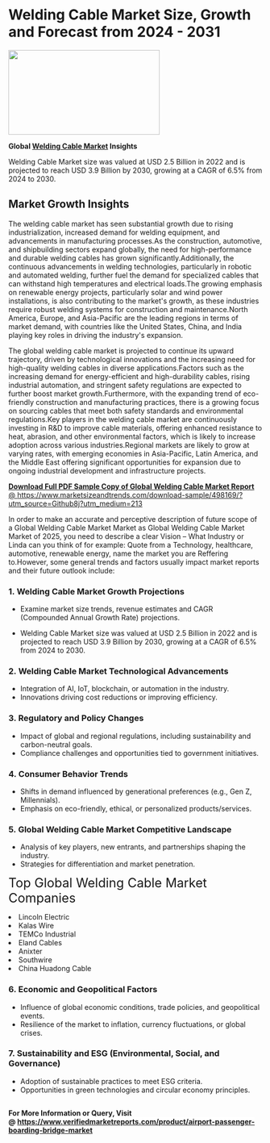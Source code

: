 <H1>Welding Cable Market Size, Growth and Forecast from 2024 - 2031</H1><img class="aligncenter size-medium wp-image-584254" src="https://thirdeyenews.in/wp-content/uploads/2024/09/Global-Market-Research-300x168.jpeg" alt="" width="300" height="168" /><p><strong>Global&nbsp;<a href="https://www.marketsizeandtrends.com/download-sample/498169/?utm_source=Github8j?utm_medium=213">Welding Cable Market</a> Insights</strong></p><p>Welding Cable Market size was valued at USD 2.5 Billion in 2022 and is projected to reach USD 3.9 Billion by 2030, growing at a CAGR of 6.5% from 2024 to 2030.</p><p><h2>Market Growth Insights</h2> <p>The welding cable market has seen substantial growth due to rising industrialization, increased demand for welding equipment, and advancements in manufacturing processes.As the construction, automotive, and shipbuilding sectors expand globally, the need for high-performance and durable welding cables has grown significantly.Additionally, the continuous advancements in welding technologies, particularly in robotic and automated welding, further fuel the demand for specialized cables that can withstand high temperatures and electrical loads.The growing emphasis on renewable energy projects, particularly solar and wind power installations, is also contributing to the market's growth, as these industries require robust welding systems for construction and maintenance.North America, Europe, and Asia-Pacific are the leading regions in terms of market demand, with countries like the United States, China, and India playing key roles in driving the industry's expansion.</p> <p><a href="#"></a></p> <p>The global welding cable market is projected to continue its upward trajectory, driven by technological innovations and the increasing need for high-quality welding cables in diverse applications.Factors such as the increasing demand for energy-efficient and high-durability cables, rising industrial automation, and stringent safety regulations are expected to further boost market growth.Furthermore, with the expanding trend of eco-friendly construction and manufacturing practices, there is a growing focus on sourcing cables that meet both safety standards and environmental regulations.Key players in the welding cable market are continuously investing in R&D to improve cable materials, offering enhanced resistance to heat, abrasion, and other environmental factors, which is likely to increase adoption across various industries.Regional markets are likely to grow at varying rates, with emerging economies in Asia-Pacific, Latin America, and the Middle East offering significant opportunities for expansion due to ongoing industrial development and infrastructure projects.</p> <p><a href="#"></p><p><span class=""><strong>Download Full PDF Sample Copy of Global Welding Cable Market Report</strong> @ <a href="https://www.marketsizeandtrends.com/download-sample/498169/?utm_source=Github8j?utm_medium=213" target="_blank">https://www.marketsizeandtrends.com/download-sample/498169/?utm_source=Github8j?utm_medium=213</a></span></p><p>In order to make an accurate and perceptive description of future scope of a Global&nbsp;Welding Cable Market Market as Global&nbsp;Welding Cable Market Market of 2025, you need to describe a clear Vision &ndash; What Industry or Linda can you think of for example: Quote from a Technology, healthcare, automotive, renewable energy, name the market you are Reffering to.However, some general trends and factors usually impact market reports and their future outlook include:</p><h3>1.&nbsp;<strong>Welding Cable Market Growth Projections</strong></h3><ul><li>Examine market size trends, revenue estimates and CAGR (Compounded Annual Growth Rate) projections.</li><li><p>Welding Cable Market size was valued at USD 2.5 Billion in 2022 and is projected to reach USD 3.9 Billion by 2030, growing at a CAGR of 6.5% from 2024 to 2030.</p></li></ul><h3>2.&nbsp;<strong>Welding Cable Market Technological Advancements</strong></h3><ul><li>Integration of AI, IoT, blockchain, or automation in the industry.</li><li>Innovations driving cost reductions or improving efficiency.</li></ul><h3>3.&nbsp;<strong>Regulatory and Policy Changes</strong></h3><ul><li>Impact of global and regional regulations, including sustainability and carbon-neutral goals.</li><li>Compliance challenges and opportunities tied to government initiatives.</li></ul><h3>4.&nbsp;<strong>Consumer Behavior Trends</strong></h3><ul><li>Shifts in demand influenced by generational preferences (e.g., Gen Z, Millennials).</li><li>Emphasis on eco-friendly, ethical, or personalized products/services.</li></ul><h3>5.&nbsp;<strong>Global Welding Cable Market Competitive Landscape</strong></h3><ul><li>Analysis of key players, new entrants, and partnerships shaping the industry.</li><li>Strategies for differentiation and market penetration.</li></ul><p data-pm-slice="1 1 []"><span style="color: inherit; font-family: inherit; font-size: 25px;">Top Global Welding Cable Market Companies</span></p><div class="" data-test-id=""><p><li>Lincoln Electric</li><li> Kalas Wire</li><li> TEMCo Industrial</li><li> Eland Cables</li><li> Anixter</li><li> Southwire</li><li> China Huadong Cable</li></p></div><h3>6.&nbsp;<strong>Economic and Geopolitical Factors</strong></h3><ul><li>Influence of global economic conditions, trade policies, and geopolitical events.</li><li>Resilience of the market to inflation, currency fluctuations, or global crises.</li></ul><h3>7.&nbsp;<strong>Sustainability and ESG (Environmental, Social, and Governance)</strong></h3><ul><li>Adoption of sustainable practices to meet ESG criteria.</li><li>Opportunities in green technologies and circular economy principles.</li></ul><h2><strong style="font-size: 14px;">For More Information or Query, Visit @&nbsp;</strong><a style="background-color: #ffffff; font-size: 14px;" href="https://www.marketsizeandtrends.com/report/welding-cable-market/" target="_blank">https://www.verifiedmarketreports.com/product/airport-passenger-boarding-bridge-market</a></h2>